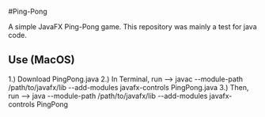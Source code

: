 #Ping-Pong

A simple JavaFX Ping-Pong game. This repository was mainly a test for java code.

## Use (MacOS)

1.) Download PingPong.java
2.) In Terminal, run --> javac --module-path /path/to/javafx/lib --add-modules javafx-controls PingPong.java
3.) Then, run --> java --module-path /path/to/javafx/lib --add-modules javafx-controls PingPong
